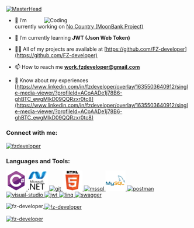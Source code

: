 [![MasterHead](https://iili.io/HMssrZu.png)](https://www.linkedin.com/in/fzdeveloper/)

<img align="right" alt="Coding" width="400" src="https://media.tumblr.com/tumblr_manpm1BV311rq0hnm.gif">

- 🔭 I’m currently working on [No Country (MoonBank Project)](https://github.com/No-Country/c9-02-t-csharp-react)

- 🌱 I’m currently learning **JWT (Json Web Token)**

- 👨‍💻 All of my projects are available at [https://github.com/FZ-developer](https://github.com/FZ-developer)

- 📫 How to reach me **work.fzdeveloper@gmail.com**

- 📄 Know about my experiences [https://www.linkedin.com/in/fzdeveloper/overlay/1635503640912/single-media-viewer/?profileId=ACoAADe1j78B6-ghBTC_ewgMlkD09QQRzxr0tc8](https://www.linkedin.com/in/fzdeveloper/overlay/1635503640912/single-media-viewer/?profileId=ACoAADe1j78B6-ghBTC_ewgMlkD09QQRzxr0tc8)

<h3 align="left">Connect with me:</h3>
<p align="left">
<a href="https://linkedin.com/in/fzdeveloper" target="blank"><img align="center" src="https://raw.githubusercontent.com/rahuldkjain/github-profile-readme-generator/master/src/images/icons/Social/linked-in-alt.svg" alt="fzdeveloper" height="30" width="40" /></a>
</p>

<h3 align="left">Languages and Tools:</h3>
<p align="left"> 
  <a href="https://www.w3schools.com/cs/" target="_blank" rel="noreferrer"> 
    <img src="https://raw.githubusercontent.com/devicons/devicon/master/icons/csharp/csharp-original.svg" alt="csharp" width="55" height="55"/> 
  </a> 
  <a href="https://dotnet.microsoft.com/" target="_blank" rel="noreferrer"> 
    <img src="https://raw.githubusercontent.com/devicons/devicon/master/icons/dot-net/dot-net-original-wordmark.svg" alt="dotnet" width="55" height="55"/> 
  </a> 
  <a href="https://git-scm.com/" target="_blank" rel="noreferrer"> 
    <img src="https://www.vectorlogo.zone/logos/git-scm/git-scm-icon.svg" alt="git" width="40" height="40"/> 
  </a> 
  <a href="https://www.w3.org/html/" target="_blank" rel="noreferrer"> 
    <img src="https://raw.githubusercontent.com/devicons/devicon/master/icons/html5/html5-original-wordmark.svg" alt="html5" width="55" height="55"/> 
  </a> 
  <a href="https://www.microsoft.com/en-us/sql-server" target="_blank" rel="noreferrer"> 
    <img src="https://www.svgrepo.com/show/303229/microsoft-sql-server-logo.svg" alt="mssql" width="55" height="55"/> 
  </a> 
  <a href="https://www.mysql.com/" target="_blank" rel="noreferrer"> 
    <img src="https://raw.githubusercontent.com/devicons/devicon/master/icons/mysql/mysql-original-wordmark.svg" alt="mysql" width="55" height="55"/> 
  </a> 
  <a href="https://postman.com" target="_blank" rel="noreferrer"> 
    <img src="https://www.vectorlogo.zone/logos/getpostman/getpostman-icon.svg" alt="postman" width="55" height="55"/> 
  </a>
  <a href="https://visualstudio.microsoft.com/" target="_blank" rel="noreferrer">
    <img src="https://encrypted-tbn0.gstatic.com/images?q=tbn:ANd9GcS7G7PFdAbLe7yTXqGGpRarj6pV6s7LracaKw&usqp=CAU" alt="visual-studio" width="55" height="55"/>
  </a>
  <a href="https://jwt.io/" target="_blank" rel="noreferrer">
    <img src="https://upload.wikimedia.org/wikipedia/commons/1/1d/JWT_LOGO.png" alt="jwt" width="55" height="55"/>
  </a>
  <a href="https://docs.microsoft.com/en-us/dotnet/csharp/linq/" target="_blank" rel="noreferrer">
    <img src="https://www.arvixe.com/images/landing_pages/linq_hosting.png" alt="linq" width="55" height="55"/>
  </a>
  <a href="https://swagger.io/" target="_blank" rel="noreferrer">
    <img src="https://avatars.githubusercontent.com/u/7658037?s=280&v=4" alt="swagger" width="55" height="55"/>

<p><img align="left" src="https://github-readme-stats.vercel.app/api/top-langs?username=fz-developer&show_icons=true&locale=en&layout=compact" alt="fz-developer" /></p>

<p>&nbsp;<img align="center" src="https://github-readme-stats.vercel.app/api?username=fz-developer&show_icons=true&locale=en" alt="fz-developer" /></p>

<p><img align="center" src="https://github-readme-streak-stats.herokuapp.com/?user=fz-developer&" alt="fz-developer" /></p>
